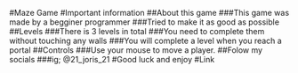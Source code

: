 #Maze Game
#Important information 
##About this game
###This game was made by a begginer programmer
###Tried to make it as good as possible
##Levels
###There is 3 levels in total
###You need to complete them without touching any walls
###You will complete a level when you reach a portal
##Controls
###Use your mouse to move a player.
##Folow my socials 
###ig; @21_joris_21
#Good luck and enjoy
#Link
